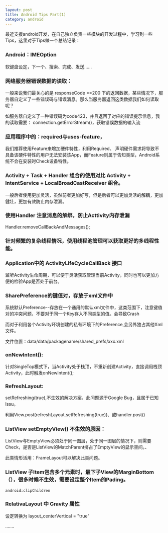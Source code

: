 ```yaml
---
layout: post
title: Android Tips Part(1)
category: android
---
```


最近支援android开发，在自己独立负责一些模块的开发过程中，学习到一些Tips，这里对于Tips做一个总结记录：


###  Android：IMEOption 

 软键盘设定，下一个、搜索、完成、发送……



###  网络服务器错误数据的读取：

一般来说我们最关心的是 responseCode ==200 下的返回数据，某些情况下，服务器自定义了一些错误码与错误消息。那么当服务器返回这类数据我们如何读取呢？

如服务器自定义了一种错误码为code423，并且返回了对应的错误提示信息，我的读取需要：
connection.getErrorStream()，获取错误数据的输入流



###  应用程序中的：required与uses-feature，

我们推荐使用Feature来增加硬件特性，利用Required、
声明硬件需求将导致不具备该硬件特性的用户无法安装该App，而Feature则属于告知类型，Android系统不会在安装时Check设备特性。



###  Activity + Task + Handler 组合的使用对比 Activity + IntentService + LocalBroadCastReceiver 组合。

一般后者使用更加灵活，虽然前者更加好写，但是后者可以更加灵活的解耦，更加健壮，更加有效防止内存泄漏。


###  使用Handler 注意消息的解绑，防止Acttivity内存泄漏

Handler.removeCallBackAndMessages();


###  针对频繁的复杂线程情况，使用线程池管理可以获取更好的多线程性能。


###  Application中的 ActivityLifeCycleCallBack 接口

监听Activity生命周期，可以便于灵活获取管理当前Activity，同时也可以更加方便的检验App是否处于前台。



###  SharePreference的键值对，存放于xml文件中

系统默认Preference--存放在一个通用的默认xml文件中，这类范围下，注意键值对的冲突问题，不要对于同一个Key存入不同类型的值。会导致Crash

而对于利用各个Activity环境创建的私有环境下的Preference,会另外独占其他Xml文件。

文件位置：data/data/packagename/shared_prefs/xxx.xml


###  onNewIntent():

针对SingleTop模式下，当Activity处于栈顶，不重新创建Activity，直接调用栈顶Activity，此时触发onNewIntent();


###  RefreshLayout:

setRefreshing(true),不生效的解决方案，此问题源于Google Bug，且属于已知Issu。

利用View.post(refreshLayout.setRefreshing(true))、或handler.post()


###  ListView setEmptyView() 不生效的原因：

ListView与EmptyView必须处于同一图层，处于同一图层的情况下，则需要Check，是否是ListView的MatchParent挤占了EmptyView的显示空间。、

此类情形活用：FrameLayout可以解决此类问题。


###  ListView 子Item包含多个元素时，最下子View的MarginBottom（），很多时候不生效，需要设定整个Item的Pading。

`android:clipChildren`



###  RelativaLayout 中  Gravity 属性

设定转换为 layout_centerVertical = "true"

.......